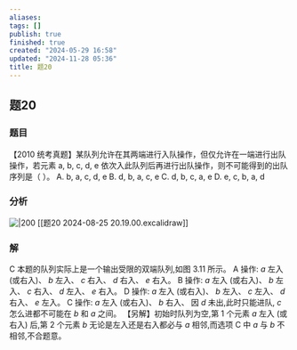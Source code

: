 ```yaml
---
aliases: 
tags: []
publish: true
finished: true
created: "2024-05-29 16:58"
updated: "2024-11-28 05:36"
title: 题20
---
```

## 题20
### 题目
【2010 统考真题】某队列允许在其两端进行入队操作，但仅允许在一端进行出队操作，若元素 a, b, c, d, e 依次入此队列后再进行出队操作，则不可能得到的出队序列是（ ）。
A. b, a, c, d, e
B. d, b, a, c, e
C. d, b, c, a, e
D. e, c, b, a, d
### 分析
![|200](https://img.hwenyi.live/202408252019979.webp)
[[题20 2024-08-25 20.19.00.excalidraw]]
### 解
C
本题的队列实际上是一个输出受限的双端队列,如图 3.11 所示。
A 操作: $a$ 左入 (或右入)、 $b$ 左入、 $c$ 右入、 $d$ 右入、 $e$ 右入。
$\mathrm{B}$ 操作: $a$ 左入 (或右入)、 $b$ 左入、 $c$ 右入、 $d$ 左入、 $e$ 右入。 
D 操作: $a$ 左入 (或右入)、 $b$ 左入、 $c$ 左入、 $d$ 右入、 $e$ 左入。
C 操作: $a$ 左入 (或右入)、 $b$ 右入、 因 $d$ 未出,此时只能进队, $c$ 怎么进都不可能在 $b$ 和 $a$ 之间。
【另解】初始时队列为空,第 1 个元素 $a$ 左入 (或右入) 后,第 2 个元素 $b$ 无论是左入还是右入都必与 $a$ 相邻,而选项 $\mathrm{C}$ 中 $a$ 与 $b$ 不相邻,不合题意。